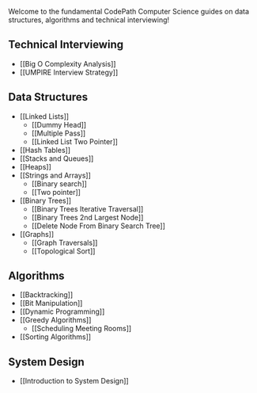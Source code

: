 Welcome to the fundamental CodePath Computer Science guides on data structures, algorithms and technical interviewing!

## Technical Interviewing

<!--- TODO: * [[Anatomy of a Technical Whiteboarding Interview]]-->
 * [[Big O Complexity Analysis]]
 * [[UMPIRE Interview Strategy]]
<!--- TODO: add this * [[Identifying Problems]]-->

## Data Structures

 * [[Linked Lists]]
	* [[Dummy Head]]
	* [[Multiple Pass]]
	* [[Linked List Two Pointer]]
 * [[Hash Tables]]
 * [[Stacks and Queues]]
 * [[Heaps]]
 * [[Strings and Arrays]]
   * [[Binary search]]
   * [[Two pointer]]
 * [[Binary Trees]]
   * [[Binary Trees Iterative Traversal]]
   * [[Binary Trees 2nd Largest Node]]
   * [[Delete Node From Binary Search Tree]]
 * [[Graphs]]
   * [[Graph Traversals]]
   * [[Topological Sort]]

## Algorithms

 * [[Backtracking]]
 * [[Bit Manipulation]]
 * [[Dynamic Programming]]
 * [[Greedy Algorithms]]
   * [[Scheduling Meeting Rooms]]
 * [[Sorting Algorithms]]

## System Design

 * [[Introduction to System Design]]